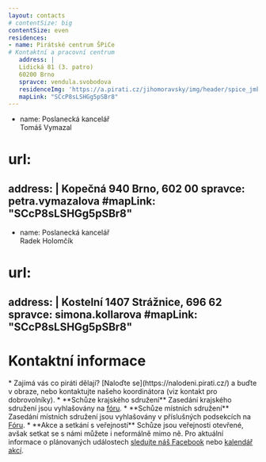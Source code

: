 ```yaml
---
layout: contacts
# contentSize: big
contentSize: even
residences:
- name: Pirátské centrum ŠPiCe
# Kontaktní a pracovní centrum
   address: |
   Lidická 81 (3. patro)
   60200 Brno
   spravce: vendula.svobodova
   residenceImg: 'https://a.pirati.cz/jihomoravsky/img/header/spice_jmk_1.jpg'
   mapLink: "SCcP8sLSHGg5pSBr8"
---
```

- name: Poslanecká kancelář <br> Tomáš Vymazal
# url:
   address: |
   Kopečná 940
   Brno, 602 00
   spravce: petra.vymazalova
   #mapLink: "SCcP8sLSHGg5pSBr8"
---
- name: Poslanecká kancelář <br> Radek Holomčík
# url:
   address: |
   Kostelní 1407
   Strážnice, 696 62
   spravce: simona.kollarova
   #mapLink: "SCcP8sLSHGg5pSBr8"
---


<div class="o-section-header o-section-header--indented">
  <h1 class="t-h2-alt">Kontaktní informace</h1>
</div>
* Zajímá vás co piráti dělají? [Naloďte se](https://nalodeni.pirati.cz/) a buďte v obraze, nebo kontaktujte našeho koordinátora (viz kontakt pro dobrovolníky).
* **Schůze krajského sdružení** Zasedání krajského sdružení jsou vyhlašovány na <a href="https://forum.pirati.cz/viewforum.php?f=567" target="_blank">fóru</a>.
* **Schůze místních sdružení** Zasedání místních sdružení jsou vyhlašovány v příslušných podsekcích na <a href="https://forum.pirati.cz/viewforum.php?f=589&sid=5d5208f19575021e0302aa8867091462" target="_blank">Fóru</a>.
* **Akce a setkání s veřejností** Schůze jsou veřejnosti otevřené, avšak setkat se s námi můžete i neformálně mimo ně. Pro aktuální informace o plánovaných událostech <a href="https://www.facebook.com/CPS.JMK/" target="_blank">sledujte náš Facebook</a> nebo <a href="https://calendar.google.com/calendar/embed?src=aab301nnugmna65grbnt6jv18k%40group.calendar.google.com&ctz=Europe%2FPrague">kalendář akcí</a>.

